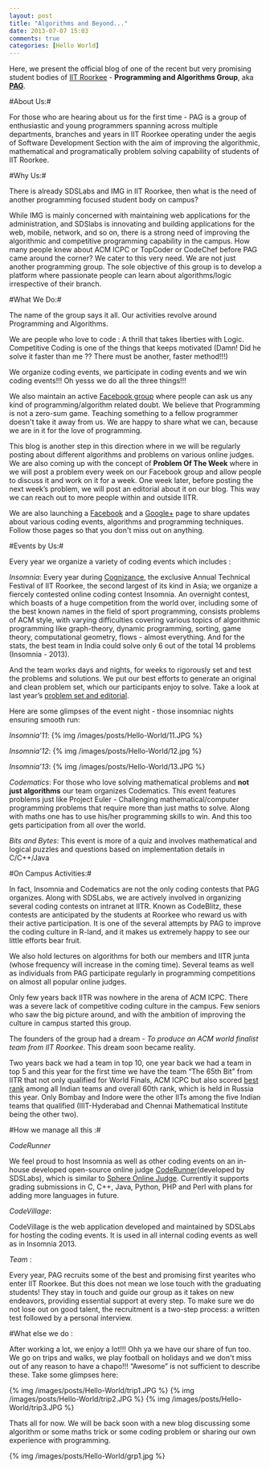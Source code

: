 ```yaml
---
layout: post
title: "Algorithms and Beyond..."
date: 2013-07-07 15:03
comments: true
categories: [Hello World] 
---
```


Here, we present the official blog of one of the recent but very promising student bodies of [IIT Roorkee](http://www.iitr.ac.in/) -  **Programming and Algorithms Group**, aka [**PAG**](http://facebook.com/sdspag).

#About Us:#

For those who are hearing about us for the first time - PAG is a group of enthusiastic and young programmers spanning across multiple departments, branches and years in IIT Roorkee operating under the aegis of Software Development Section with the aim of improving the algorithmic, mathematical and programatically problem solving capability of students of IIT Roorkee.

#Why Us:#

There is already SDSLabs and IMG in IIT Roorkee, then what is the need of another programming focused student body on campus?

While IMG is mainly concerned with maintaining web applications for the administration, and SDSlabs is innovating and building applications for the web, mobile, network, and so on, there is a strong need of improving the algorithmic and competitive programming capability in the campus. How many people knew about ACM ICPC or TopCoder or CodeChef before PAG came around the corner?
We cater to this very need. We are not just another programming group. The sole objective of this group is to develop a platform where passionate people can learn about algorithms/logic irrespective of their branch.


#What We Do:#

The name of the group says it all. Our activities revolve around Programming and Algorithms.

We are people who love to code : A thrill that takes liberties with Logic. Competitive Coding is one of the things that keeps motivated (Damn! Did he solve it faster than me ?? There must be another, faster method!!!)

We organize coding events, we participate in coding events and we win coding events!!! Oh yesss we do all the three things!!!

We also maintain an active [Facebook group](https://www.facebook.com/groups/sdspag/) where people can ask us any kind of programming/algorithm related doubt.
 We believe that Programming is not a zero-sum game. Teaching something to a fellow programmer doesn't take it away from us. We are happy to share what we can, because we are in it for the love of programming. 

This blog is another step in this direction where in we will be regularly posting about different algorithms and problems on various online judges. We are also coming up with the concept of **Problem Of The Week** where in we will post a problem every week on our Facebook group and allow people to discuss it and work on it for a week. One week later, before posting the next week’s problem, we will post an editorial about it on our blog. This way we can reach out to more people within and outside IITR.

We are also launching a [Facebook](http://facebook.com/sdspag) and a [Google+](https://plus.google.com/117727978834269911101) page to share updates about various coding events, algorithms and programming techniques. Follow those pages so that you don't miss out on anything.


#Events by Us:#

Every year we organize a variety of coding events which includes :  

*Insomnia*: Every year during [Cognizance](http://www.cognizance.org.in/), the exclusive Annual Technical Festival of IIT Roorkee, the second largest of its kind in Asia; we organize a fiercely contested online coding contest Insomnia. An overnight contest, which boasts of a huge competition from the world over, including some of the best known names in the field of sport programming, consists problems of ACM style, with varying difficulties covering various topics of algorithmic programming like graph-theory, dynamic programming, sorting, game theory, computational geometry, flows - almost everything. And for the stats, the best team in India could solve only 6 out of the total 14 problems (Insomnia - 2013).

And the team works days and nights, for weeks to rigorously set and test the problems and solutions. We put our best efforts to generate an original and clean problem set, which our participants enjoy to solve. Take a look at last year’s [problem set and editorial](http://ge.tt/5gEcv6l?c).



Here are some glimpses of the event night - those insomniac nights ensuring smooth run:


*Insomnia’11*: 
{% img /images/posts/Hello-World/11.JPG %}


*Insomnia’12*:
{% img /images/posts/Hello-World/12.jpg %}


*Insomnia’13*:
{% img /images/posts/Hello-World/13.JPG %}


*Codematics*: For those who love solving mathematical problems and **not just algorithms** our team organizes Codematics. This event features problems just like Project Euler - Challenging mathematical/computer programming problems that  require more than just maths to solve. Along with maths one has to use his/her programming skills to win. And this too gets participation from all over the world.


*Bits and Bytes*: This event is more of a quiz and involves mathematical and logical puzzles and questions based on implementation details in C/C++/Java


#On Campus Activities:#

In fact, Insomnia and Codematics are not the only coding contests that PAG organizes. Along with SDSLabs, we are actively involved in organizing several coding contests on intranet at IITR. Known as CodeBlitz, these contests are anticipated by the students at Roorkee who reward us with their active participation. It is one of the several attempts by PAG to improve the coding culture in R-land, and it makes us extremely happy to see our little efforts bear fruit. 

We also hold lectures on algorithms for both our members and IITR junta (whose frequency will increase in the coming time). Several teams as well as individuals from PAG participate regularly in programming competitions on almost all popular online judges.

Only few years back IITR was nowhere in the arena of ACM ICPC. There was a severe lack of competitive coding culture in the campus. Few seniors who saw the big picture around, and  with the ambition of improving the culture in campus started this group. 

The founders of the group had a dream - *To produce an ACM world finalist team from IIT Roorkee*. This dream soon became reality.

Two years back we had a team in top 10, one year back we had a team in top 5 and this year for the first time we have the team “The 65th Bit” from IITR that not only qualified for World Finals, ACM ICPC but also scored [best rank](http://ahmed-aly.com/ICPC.jsp) among all Indian teams and overall 60th rank, which is held in Russia this year. Only Bombay and Indore were the other IITs among the five Indian teams that qualified (IIIT-Hyderabad and Chennai Mathematical Institute being the other two).


#How we manage all this :#

*CodeRunner*

We feel proud to host Insomnia as well as other coding events on an in-house developed open-source online judge [CodeRunner](https://github.com/shashankkumar/CodeRunner)(developed by SDSLabs), which is similar to [Sphere Online Judge](http://spoj.pl). Currently it supports grading submissions in C, C++, Java, Python,  PHP and Perl with plans for adding more  languages in future.

*CodeVillage*:

 CodeVillage is the web application developed and maintained by SDSLabs for hosting the coding events. It is used in all internal coding events as well as in Insomnia 2013.


*Team* : 

Every year, PAG recruits some of the best and promising first yearites who enter IIT Roorkee. But this does not mean we lose touch with the graduating students! They stay in touch and guide our group as it takes on new endeavors, providing essential support at every step. To make sure we do not lose out on good talent, the recruitment is a two-step process: a written test followed by a personal interview.



#What else we do :

After working a lot, we enjoy a lot!!! Ohh ya we have our share of fun too. We go on trips and walks, we play football on holidays and we don't miss out of any reason to have a chapo!!! “Awesome” is not sufficient to describe these. Take some glimpses here:

{% img /images/posts/Hello-World/trip1.JPG %}
{% img /images/posts/Hello-World/trip2.JPG %}
{% img /images/posts/Hello-World/trip3.JPG %}

Thats all for now. We will be back soon with a new blog discussing some algorithm or some maths trick  or some coding problem or sharing our own experience with programming. 

{% img /images/posts/Hello-World/grp1.jpg %}
